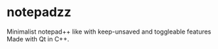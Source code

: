 # notepadzz
Minimalist notepad++ like with keep-unsaved and toggleable features  
Made with Qt in C++.
